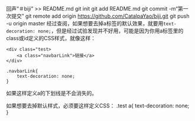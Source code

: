 回声“＃biji” >> README.md 
git init 
git add README.md 
git commit -m“第一次提交” 
git remote add origin https://github.com/CatalpaYao/biji.git
 git push -u origin master
 经过查阅，如果想要去掉a标签的默认效果，就要用`text-decoration: none;`，但是经过试验发现并不好用，可能是因为你用a标签里的class或id定义的CSS样式，就像这样：

```
<div class="test>
    <a class="navbarLink">链接</a>
</div>

.navbarLink{
    text-decoration: none;
}
```

如果这样定义a的下划线是不会消失的。

如果想要去掉默认样式，必须要这样定义CSS：
.test a{
    text-decoration: none;
}
